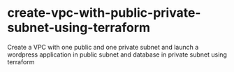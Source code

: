# create-vpc-with-public-private-subnet-using-terraform
Create a VPC with one public and one private subnet and launch a wordpress application in public subnet and database in private subnet using terraform
